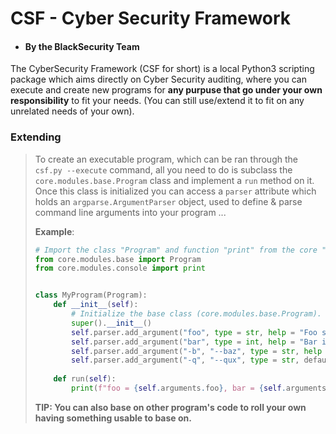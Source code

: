 # **CSF - Cyber Security Framework**
- #### By the **Black**Security Team
The CyberSecurity Framework (CSF for short) is a local Python3 scripting package which aims directly on Cyber Security auditing, where you can execute and create new programs for **any purpuse that go under your own responsibility** to fit your needs. (You can still use/extend it to fit on any unrelated needs of your own).

### **Extending**
> To create an executable program, which can be ran through the `csf.py --execute` command, all you need to do is subclass the `core.modules.base.Program` class and implement a `run` method on it. Once this class is initialized you can access a `parser` attribute which holds an `argparse.ArgumentParser` object, used to define & parse command line arguments into your program ...
>
> **Example**:
> ```python
> # Import the class "Program" and function "print" from the core "base" and "console" modules.
> from core.modules.base import Program
> from core.modules.console import print
> 
> 
> class MyProgram(Program):
>     def __init__(self):
>         # Initialize the base class (core.modules.base.Program).
>         super().__init__()
>         self.parser.add_argument("foo", type = str, help = "Foo str.")
>         self.parser.add_argument("bar", type = int, help = "Bar int.")
>         self.parser.add_argument("-b", "--baz", type = str, help = "Baz str.")
>         self.parser.add_argument("-q", "--qux", type = str, default = "Quux", help = "Qux str.")
>     
>     def run(self):
>         print(f"foo = {self.arguments.foo}, bar = {self.arguments.bar}, baz = {self.arguments.baz}, qux = {self.arguments.qux}")
> ```
> **TIP: You can also base on other program's code to roll your own having something usable to base on.**
